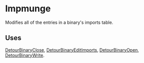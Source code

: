 Impmunge
========

Modifies all of the entries in a binary's imports table.

Uses
----

[DetourBinaryClose](DetourBinaryClose.md),
[DetourBinaryEditImports](DetourBinaryEditImports.md),
[DetourBinaryOpen](DetourBinaryOpen.md),
[DetourBinaryWrite](DetourBinaryWrite.md).
